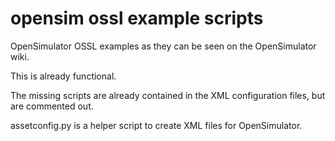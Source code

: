 # opensim ossl example scripts

OpenSimulator OSSL examples as they can be seen on the OpenSimulator wiki.

This is already functional.

The missing scripts are already contained in the XML configuration files, but are commented out.

assetconfig.py is a helper script to create XML files for OpenSimulator.
